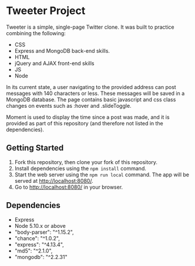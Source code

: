 # Tweeter Project

Tweeter is a simple, single-page Twitter clone. It was built to practice
combining the following:
- CSS
- Express and MongoDB back-end skills.
- HTML
- jQuery and AJAX front-end skills
- JS
- Node

In its current state, a user navigating to the provided address can post
messages with 140 characters or less. These messages will be saved in a
MongoDB database. The page contains basic javascript and css class changes on
events such as :hover and .slideToggle.

Moment is used to display the time since a post was made, and it is provided
as part of this repository (and therefore not listed in the dependencies).

## Getting Started

1. Fork this repository, then clone your fork of this repository.
2. Install dependencies using the `npm install` command.
3. Start the web server using the `npm run local` command. The app will be served at <http://localhost:8080/>.
4. Go to <http://localhost:8080/> in your browser.

## Dependencies

- Express
- Node 5.10.x or above
- "body-parser": "^1.15.2",
- "chance": "^1.0.2",
- "express": "^4.13.4",
- "md5": "^2.1.0",
- "mongodb": "^2.2.31"
